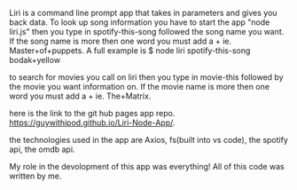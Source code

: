 Liri is a command line prompt app that takes in parameters and gives you back data. To look up song information you have to start the app "node liri.js" then you type in spotify-this-song followed the song name you want. If the song name is more then one word you must add a + ie. Master+of+puppets. A full example is $ node liri spotify-this-song bodak+yellow

to search for movies you call on liri then you type in movie-this followed by the movie you want information on. If the movie name is more then one word you must add a + ie. The+Matrix.

 here is the link to the git hub pages app repo. https://guywithipod.github.io/Liri-Node-App/.

 the technologies used in the app are Axios, fs(built into vs code), the spotify api, the omdb api.

 My role in the devolopment of this app was everything! All of this code was written by me.